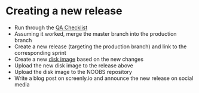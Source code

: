 # Creating a new release

* Run through the [QA Checklist](*https://www.forgett.com/checklist/1789089623)
* Assuming it worked, merge the master branch into the production branch
* Create a new release (targeting the production branch) and link to the corresponding sprint
* Create a new [disk image](https://github.com/AlbertoLopSie/screenly-ose/blob/master/docs/create-disk-image.md) based on the new changes
* Upload the new disk image to the release above
* Upload the disk image to the NOOBS repository
* Write a blog post on screenly.io and announce the new release on social media
